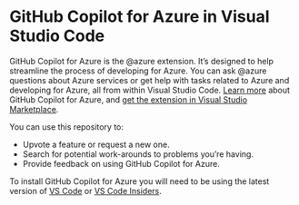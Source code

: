 # GitHub Copilot for Azure in Visual Studio Code

GitHub Copilot for Azure is the @azure extension. It’s designed to help streamline the process of developing for Azure. You can ask @azure questions about Azure services or get help with tasks related to Azure and developing for Azure, all from within Visual Studio Code. [Learn more](https://aka.ms/LearnAboutGitHubCopilotForAzure) about GitHub Copilot for Azure, and [get the extension in Visual Studio Marketplace](https://marketplace.visualstudio.com/items?itemName=ms-azuretools.vscode-azure-github-copilot).

You can use this repository to:

* Upvote a feature or request a new one.
* Search for potential work-arounds to problems you’re having.
* Provide feedback on using GitHub Copilot for Azure.

To install GitHub Copilot for Azure you will need to be using the latest version of [VS Code](https://code.visualstudio.com/) or
[VS Code Insiders](https://code.visualstudio.com/insiders/).

